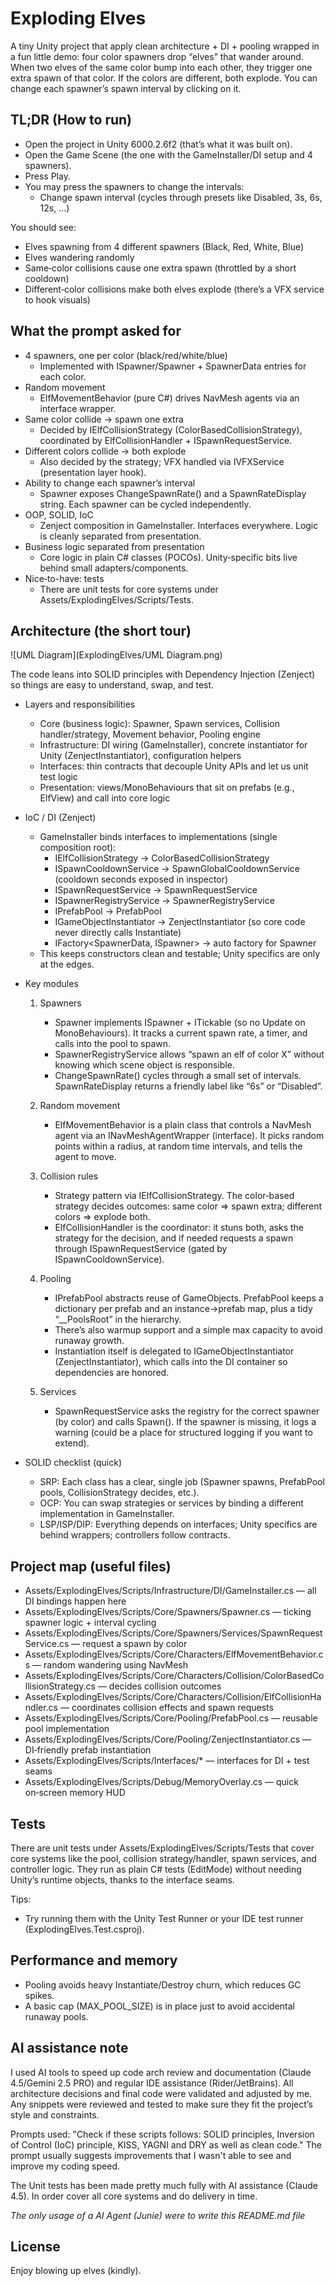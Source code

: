 # Exploding Elves

A tiny Unity project that apply clean architecture + DI + pooling wrapped in a fun little demo: four color spawners drop “elves” that wander around. When two elves of the same color bump into each other, they trigger one extra spawn of that color. If the colors are different, both explode. You can change each spawner’s spawn interval by clicking on it.

## TL;DR (How to run)
- Open the project in Unity 6000.2.6f2 (that’s what it was built on).
- Open the Game Scene (the one with the GameInstaller/DI setup and 4 spawners).
- Press Play.
- You may press the spawners to change the intervals:
  - Change spawn interval (cycles through presets like Disabled, 3s, 6s, 12s, …)

You should see:
- Elves spawning from 4 different spawners (Black, Red, White, Blue)
- Elves wandering randomly
- Same‑color collisions cause one extra spawn (throttled by a short cooldown)
- Different‑color collisions make both elves explode (there’s a VFX service to hook visuals)

## What the prompt asked for 
- 4 spawners, one per color (black/red/white/blue)
  - Implemented with ISpawner/Spawner + SpawnerData entries for each color.
- Random movement
  - ElfMovementBehavior (pure C#) drives NavMesh agents via an interface wrapper.
- Same color collide → spawn one extra
  - Decided by IElfCollisionStrategy (ColorBasedCollisionStrategy), coordinated by ElfCollisionHandler + ISpawnRequestService.
- Different colors collide → both explode
  - Also decided by the strategy; VFX handled via IVFXService (presentation layer hook).
- Ability to change each spawner’s interval
  - Spawner exposes ChangeSpawnRate() and a SpawnRateDisplay string. Each spawner can be cycled independently.
- OOP, SOLID, IoC
  - Zenject composition in GameInstaller. Interfaces everywhere. Logic is cleanly separated from presentation.
- Business logic separated from presentation
  - Core logic in plain C# classes (POCOs). Unity‑specific bits live behind small adapters/components.
- Nice‑to-have: tests
  - There are unit tests for core systems under Assets/ExplodingElves/Scripts/Tests.


## Architecture (the short tour)

![UML Diagram](ExplodingElves/UML Diagram.png)

The code leans into SOLID principles with Dependency Injection (Zenject) so things are easy to understand, swap, and test.

- Layers and responsibilities
  - Core (business logic): Spawner, Spawn services, Collision handler/strategy, Movement behavior, Pooling engine
  - Infrastructure: DI wiring (GameInstaller), concrete instantiator for Unity (ZenjectInstantiator), configuration helpers
  - Interfaces: thin contracts that decouple Unity APIs and let us unit test logic
  - Presentation: views/MonoBehaviours that sit on prefabs (e.g., ElfView) and call into core logic

- IoC / DI (Zenject)
  - GameInstaller binds interfaces to implementations (single composition root):
    - IElfCollisionStrategy → ColorBasedCollisionStrategy
    - ISpawnCooldownService → SpawnGlobalCooldownService (cooldown seconds exposed in inspector)
    - ISpawnRequestService → SpawnRequestService
    - ISpawnerRegistryService → SpawnerRegistryService
    - IPrefabPool → PrefabPool
    - IGameObjectInstantiator → ZenjectInstantiator (so core code never directly calls Instantiate)
    - IFactory<SpawnerData, ISpawner> → auto factory for Spawner
  - This keeps constructors clean and testable; Unity specifics are only at the edges.

- Key modules
  1) Spawners
     - Spawner implements ISpawner + ITickable (so no Update on MonoBehaviours). It tracks a current spawn rate, a timer, and calls into the pool to spawn.
     - SpawnerRegistryService allows “spawn an elf of color X” without knowing which scene object is responsible.
     - ChangeSpawnRate() cycles through a small set of intervals. SpawnRateDisplay returns a friendly label like “6s” or “Disabled”.

  2) Random movement
     - ElfMovementBehavior is a plain class that controls a NavMesh agent via an INavMeshAgentWrapper (interface). It picks random points within a radius, at random time intervals, and tells the agent to move.

  3) Collision rules
     - Strategy pattern via IElfCollisionStrategy. The color‑based strategy decides outcomes: same color ⇒ spawn extra; different colors ⇒ explode both.
     - ElfCollisionHandler is the coordinator: it stuns both, asks the strategy for the decision, and if needed requests a spawn through ISpawnRequestService (gated by ISpawnCooldownService).

  4) Pooling
     - IPrefabPool abstracts reuse of GameObjects. PrefabPool keeps a dictionary per prefab and an instance→prefab map, plus a tidy “__PoolsRoot” in the hierarchy.
     - There’s also warmup support and a simple max capacity to avoid runaway growth.
     - Instantiation itself is delegated to IGameObjectInstantiator (ZenjectInstantiator), which calls into the DI container so dependencies are honored.

  5) Services
     - SpawnRequestService asks the registry for the correct spawner (by color) and calls Spawn(). If the spawner is missing, it logs a warning (could be a place for structured logging if you want to extend).

- SOLID checklist (quick)
  - SRP: Each class has a clear, single job (Spawner spawns, PrefabPool pools, CollisionStrategy decides, etc.).
  - OCP: You can swap strategies or services by binding a different implementation in GameInstaller.
  - LSP/ISP/DIP: Everything depends on interfaces; Unity specifics are behind wrappers; controllers follow contracts.

## Project map (useful files)
- Assets/ExplodingElves/Scripts/Infrastructure/DI/GameInstaller.cs — all DI bindings happen here
- Assets/ExplodingElves/Scripts/Core/Spawners/Spawner.cs — ticking spawner logic + interval cycling
- Assets/ExplodingElves/Scripts/Core/Spawners/Services/SpawnRequestService.cs — request a spawn by color
- Assets/ExplodingElves/Scripts/Core/Characters/ElfMovementBehavior.cs — random wandering using NavMesh
- Assets/ExplodingElves/Scripts/Core/Characters/Collision/ColorBasedCollisionStrategy.cs — decides collision outcomes
- Assets/ExplodingElves/Scripts/Core/Characters/Collision/ElfCollisionHandler.cs — coordinates collision effects and spawn requests
- Assets/ExplodingElves/Scripts/Core/Pooling/PrefabPool.cs — reusable pool implementation
- Assets/ExplodingElves/Scripts/Core/Pooling/ZenjectInstantiator.cs — DI‑friendly prefab instantiation
- Assets/ExplodingElves/Scripts/Interfaces/* — interfaces for DI + test seams
- Assets/ExplodingElves/Scripts/Debug/MemoryOverlay.cs — quick on‑screen memory HUD

## Tests
There are unit tests under Assets/ExplodingElves/Scripts/Tests that cover core systems like the pool, collision strategy/handler, spawn services, and controller logic. They run as plain C# tests (EditMode) without needing Unity’s runtime objects, thanks to the interface seams.

Tips:
- Try running them with the Unity Test Runner or your IDE test runner (ExplodingElves.Test.csproj).

## Performance and memory
- Pooling avoids heavy Instantiate/Destroy churn, which reduces GC spikes.
- A basic cap (MAX_POOL_SIZE) is in place just to avoid accidental runaway pools.

## AI assistance note
I used AI tools to speed up code arch review and documentation (Claude 4.5/Gemini 2.5 PRO) and regular IDE assistance (Rider/JetBrains). 
All architecture decisions and final code were validated and adjusted by me. Any snippets were reviewed and tested to make sure they fit the project’s style and constraints.

Prompts used:
"Check if these scripts follows: SOLID principles, Inversion of Control (IoC) principle, KISS, YAGNI and DRY as well as clean code."
The prompt usually suggests improvements that I wasn't able to see and improve my coding speed. 

The Unit tests has been made pretty much fully with AI assistance (Claude 4.5). In order cover all core systems and do delivery in time.

*The only usage of a AI Agent (Junie) were to write this README.md file*

## License
Enjoy blowing up elves (kindly).
